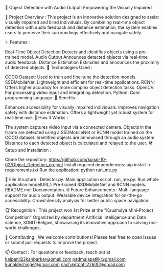 🎯 Object Detection with Audio Output: Empowering the Visually Impaired

📝 Project Overview : This project is an innovative solution designed to assist visually impaired and blind individuals. By combining real-time object detection with audio feedback and distance estimation, the system enables users to perceive their surroundings effectively and navigate safely.

✨ Features :

Real-Time Object Detection
Detects and identifies objects using a pre-trained model.
Audio Output
Announces detected objects via real-time audio feedback.
Distance Estimation
Estimates and announces the proximity of detected objects.
🔧 Technologies Used :

COCO Dataset: Used to train and fine-tune the detection models.
SSDMobileNet: Lightweight and efficient for real-time applications.
RCNN: Offers higher accuracy for more complex object detection tasks.
OpenCV: For processing video input and integrating detection.
Python: Core programming language.
🌟 Benefits :

Enhances accessibility for visually impaired individuals.
Improves navigation safety with distance estimation.
Offers a lightweight yet robust system for real-time use.
🚀 How It Works :

The system captures video input via a connected camera.
Objects in the frame are detected using a SSDMobileNet or RCNN model trained on the COCO dataset.
Identified objects are announced through an audio system.
Distance to each detected object is calculated and relayed to the user.
🛠️ Setup and Installation :

Clone the repository: https://github.com/kunal-10-02/Object_Detection_project
Install required dependencies: pip install -r requirements.txt
Run the application: python run_me.py

📂 File Structure :
Detector.py: Main application script.
run_me.py: Run whole application
modelURL/: Pre-trained SSDMobileNet and RCNN models.
README.md: Documentation.
🌐 Future Enhancements : Multi-language support for audio output. Wearable device integration for on-the-go accessibility. Crowd density analysis for better public space navigation.

🏆 Recognition : This project won 1st Prize at the "Kaushulya Mini-Project Competition" Organized by department Artificial intelligence and Data science, SGBIT-Belgavi, showcasing its innovative approach to solving real-world challenges.

🤝 Contributing : We welcome contributions! Please feel free to open issues or submit pull requests to improve the project.

📫 Contact : For questions or feedback, reach out at
kalpanil22kanbarkar@gmail.com
padmajapatilk@gmail.com
kunaldeshinge@gmail.com
nachiketpatil22600@gmail.com

